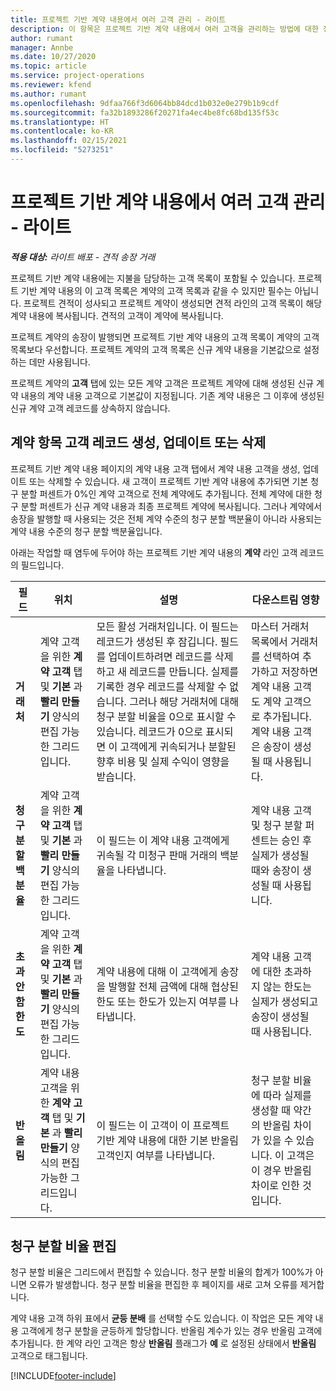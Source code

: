 ```yaml
---
title: 프로젝트 기반 계약 내용에서 여러 고객 관리 - 라이트
description: 이 항목은 프로젝트 기반 계약 내용에서 여러 고객을 관리하는 방법에 대한 정보를 제공합니다.
author: rumant
manager: Annbe
ms.date: 10/27/2020
ms.topic: article
ms.service: project-operations
ms.reviewer: kfend
ms.author: rumant
ms.openlocfilehash: 9dfaa766f3d6064bb84dcd1b032e0e279b1b9cdf
ms.sourcegitcommit: fa32b1893286f20271fa4ec4be8fc68bd135f53c
ms.translationtype: HT
ms.contentlocale: ko-KR
ms.lasthandoff: 02/15/2021
ms.locfileid: "5273251"
---
```

# <a name="manage-multiple-customers-on-project-based-contract-lines---lite"></a>프로젝트 기반 계약 내용에서 여러 고객 관리 - 라이트

_**적용 대상:** 라이트 배포 - 견적 송장 거래_

프로젝트 기반 계약 내용에는 지불을 담당하는 고객 목록이 포함될 수 있습니다. 프로젝트 기반 계약 내용의 이 고객 목록은 계약의 고객 목록과 같을 수 있지만 필수는 아닙니다. 프로젝트 견적이 성사되고 프로젝트 계약이 생성되면 견적 라인의 고객 목록이 해당 계약 내용에 복사됩니다. 견적의 고객이 계약에 복사됩니다.

프로젝트 계약의 송장이 발행되면 프로젝트 기반 계약 내용의 고객 목록이 계약의 고객 목록보다 우선합니다. 프로젝트 계약의 고객 목록은 신규 계약 내용을 기본값으로 설정하는 데만 사용됩니다.

프로젝트 계약의 **고객** 탭에 있는 모든 계약 고객은 프로젝트 계약에 대해 생성된 신규 계약 내용의 계약 내용 고객으로 기본값이 지정됩니다. 기존 계약 내용은 그 이후에 생성된 신규 계약 고객 레코드를 상속하지 않습니다.

## <a name="create-update-or-delete-a-contract-line-customer-record"></a>계약 항목 고객 레코드 생성, 업데이트 또는 삭제

프로젝트 기반 계약 내용 페이지의 계약 내용 고객 탭에서 계약 내용 고객을 생성, 업데이트 또는 삭제할 수 있습니다. 새 고객이 프로젝트 기반 계약 내용에 추가되면 기본 청구 분할 퍼센트가 0%인 계약 고객으로 전체 계약에도 추가됩니다. 전체 계약에 대한 청구 분할 퍼센트가 신규 계약 내용과 최종 프로젝트 계약에 복사됩니다. 그러나 계약에서 송장을 발행할 때 사용되는 것은 전체 계약 수준의 청구 분할 백분율이 아니라 사용되는 계약 내용 수준의 청구 분할 백분율입니다.

아래는 작업할 때 염두에 두어야 하는 프로젝트 기반 계약 내용의 **계약** 라인 고객 레코드의 필드입니다.

| 필드 | 위치 | 설명 | 다운스트림 영향 |
| --- | --- | --- | --- |
| **거래처** | 계약 고객을 위한 **계약 고객** 탭 및 **기본** 과 **빨리 만들기** 양식의 편집 가능한 그리드입니다. | 모든 활성 거래처입니다. 이 필드는 레코드가 생성된 후 잠깁니다. 필드를 업데이트하려면 레코드를 삭제하고 새 레코드를 만듭니다. 실제를 기록한 경우 레코드를 삭제할 수 없습니다. 그러나 해당 거래처에 대해 청구 분할 비율을 0으로 표시할 수 있습니다. 레코드가 0으로 표시되면 이 고객에게 귀속되거나 분할된 향후 비용 및 실제 수익이 영향을 받습니다. | 마스터 거래처 목록에서 거래처를 선택하여 추가하고 저장하면 계약 내용 고객도 계약 고객으로 추가됩니다. 계약 내용 고객은 송장이 생성될 때 사용됩니다. |
| **청구 분할 백분율** | 계약 고객을 위한 **계약 고객** 탭 및 **기본** 과 **빨리 만들기** 양식의 편집 가능한 그리드입니다. | 이 필드는 이 계약 내용 고객에게 귀속될 각 미청구 판매 거래의 백분율을 나타냅니다. | 계약 내용 고객 및 청구 분할 퍼센트는 승인 후 실제가 생성될 때와 송장이 생성될 때 사용됩니다. |
| **초과 안 함 한도** | 계약 고객을 위한 **계약 고객** 탭 및 **기본** 과 **빨리 만들기** 양식의 편집 가능한 그리드입니다. | 계약 내용에 대해 이 고객에게 송장을 발행할 전체 금액에 대해 협상된 한도 또는 한도가 있는지 여부를 나타냅니다. | 계약 내용 고객에 대한 초과하지 않는 한도는 실제가 생성되고 송장이 생성될 때 사용됩니다. |
| **반올림** | 계약 내용 고객을 위한 **계약 고객** 탭 및 **기본** 과 **빨리 만들기** 양식의 편집 가능한 그리드입니다. | 이 필드는 이 고객이 이 프로젝트 기반 계약 내용에 대한 기본 반올림 고객인지 여부를 나타냅니다. | 청구 분할 비율에 따라 실제를 생성할 때 약간의 반올림 차이가 있을 수 있습니다. 이 고객은 이 경우 반올림 차이로 인한 것입니다. |

## <a name="edit-billing-split-percentages"></a>청구 분할 비율 편집

청구 분할 비율은 그리드에서 편집할 수 있습니다. 청구 분할 비율의 합계가 100%가 아니면 오류가 발생합니다. 청구 분할 비율을 편집한 후 페이지를 새로 고쳐 오류를 제거합니다.

계약 내용 고객 하위 표에서 **균등 분배** 를 선택할 수도 있습니다. 이 작업은 모든 계약 내용 고객에게 청구 분할을 균등하게 할당합니다. 반올림 계수가 있는 경우 반올림 고객에 추가됩니다. 한 계약 라인 고객은 항상 **반올림** 플래그가 **예** 로 설정된 상태에서 **반올림** 고객으로 태그됩니다.


[!INCLUDE[footer-include](../../includes/footer-banner.md)]